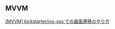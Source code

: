 ## MVVM

[[MVVM] kickstarter/ios-oss での画面遷移のやり方](https://qiita.com/star__hoshi/items/41dff8231dd2219de9bd)
